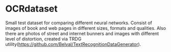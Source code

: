 # OCRdataset
Small test dataset for comparing different neural networks. Consist of images of book and web pages in different sizes, formats and qualities. Also there are photos of street and internet bunners and images with different level of distortion, created via TRDG utility(https://github.com/Belval/TextRecognitionDataGenerator).
